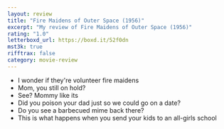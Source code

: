 ```yaml
---
layout: review
title: "Fire Maidens of Outer Space (1956)"
excerpt: "My review of Fire Maidens of Outer Space (1956)"
rating: "1.0"
letterboxd_url: https://boxd.it/52f0dn
mst3k: true
rifftrax: false
category: movie-review
---
```


- I wonder if they're volunteer fire maidens
- Mom, you still on hold?
- See? Mommy like its
- Did you poison your dad just so we could go on a date?
- Do you see a barbecued mime back there?
- This is what happens when you send your kids to an all-girls school
